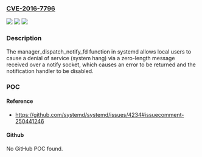 ### [CVE-2016-7796](https://cve.mitre.org/cgi-bin/cvename.cgi?name=CVE-2016-7796)
![](https://img.shields.io/static/v1?label=Product&message=n%2Fa&color=blue)
![](https://img.shields.io/static/v1?label=Version&message=n%2Fa&color=blue)
![](https://img.shields.io/static/v1?label=Vulnerability&message=n%2Fa&color=brighgreen)

### Description

The manager_dispatch_notify_fd function in systemd allows local users to cause a denial of service (system hang) via a zero-length message received over a notify socket, which causes an error to be returned and the notification handler to be disabled.

### POC

#### Reference
- https://github.com/systemd/systemd/issues/4234#issuecomment-250441246

#### Github
No GitHub POC found.

